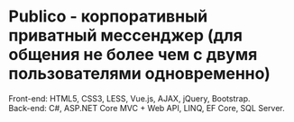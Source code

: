 <h1>Publico - корпоративный приватный мессенджер (для общения не более чем с двумя пользователями одновременно)</h1>
Front-end: HTML5, CSS3, LESS, Vue.js, AJAX, jQuery, Bootstrap.</br>
Back-end: C#, ASP.NET Core MVC + Web API, LINQ, EF Core, SQL Server.
